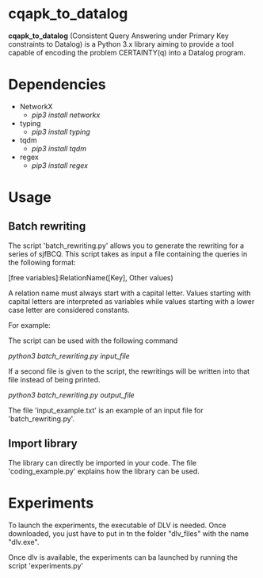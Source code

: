 # __cqapk_to_datalog__
__cqapk_to_datalog__ (Consistent Query Answering under Primary Key constraints to Datalog) is a Python 3.x library aiming to provide a tool capable of encoding the problem CERTAINTY(q) into a Datalog program.

# Dependencies
- NetworkX 
    - *pip3 install networkx*
- typing
    - *pip3 install typing*
- tqdm
    - *pip3 install tqdm*
- regex
    - *pip3 install regex*

# Usage
## Batch rewriting
The script 'batch_rewriting.py' allows you to generate the rewriting for a series of sjfBCQ. This script takes as input a file containing the queries in the following format:

[free variables]:RelationName([Key], Other values)

A relation name must always start with a capital letter. Values starting with capital letters are interpreted as variables while values starting with a lower case letter are considered constants.

For example:

[X,Y]:R([X,a],Y),S([Y],Z)


The script can be used with the following command

*python3 batch_rewriting.py input_file*

If a second file is given to the script, the rewritings will be written into that file instead of being printed.

*python3 batch_rewriting.py output_file*

The file 'input_example.txt' is an example of an input file for 'batch_rewriting.py'.


## Import library
The library can directly be imported in your code. The file 'coding_example.py' explains how the library can be used.


# Experiments
To launch the experiments, the executable of DLV is needed. Once downloaded, you just have to put in tn the folder "dlv_files" with the name "dlv.exe".

Once dlv is available, the experiments can ba launched by running the script 'experiments.py'

